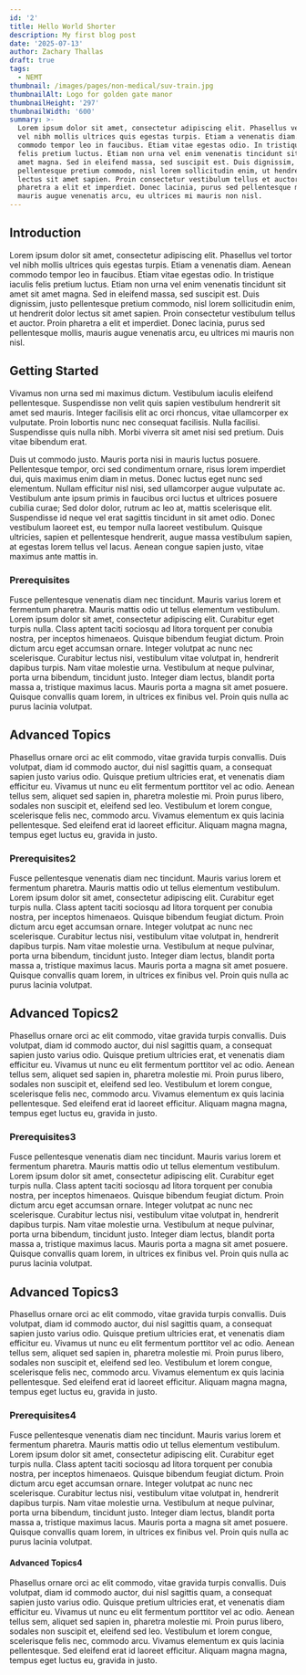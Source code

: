 ```yaml
---
id: '2'
title: Hello World Shorter
description: My first blog post
date: '2025-07-13'
author: Zachary Thallas
draft: true
tags:
  - NEMT
thumbnail: /images/pages/non-medical/suv-train.jpg
thumbnailAlt: Logo for golden gate manor
thumbnailHeight: '297'
thumbnailWidth: '600'
summary: >-
  Lorem ipsum dolor sit amet, consectetur adipiscing elit. Phasellus vel tortor
  vel nibh mollis ultrices quis egestas turpis. Etiam a venenatis diam. Aenean
  commodo tempor leo in faucibus. Etiam vitae egestas odio. In tristique iaculis
  felis pretium luctus. Etiam non urna vel enim venenatis tincidunt sit amet sit
  amet magna. Sed in eleifend massa, sed suscipit est. Duis dignissim, justo
  pellentesque pretium commodo, nisl lorem sollicitudin enim, ut hendrerit dolor
  lectus sit amet sapien. Proin consectetur vestibulum tellus et auctor. Proin
  pharetra a elit et imperdiet. Donec lacinia, purus sed pellentesque mollis,
  mauris augue venenatis arcu, eu ultrices mi mauris non nisl.
---
```

## Introduction
Lorem ipsum dolor sit amet, consectetur adipiscing elit. Phasellus vel tortor vel nibh mollis ultrices quis egestas turpis. Etiam a venenatis diam. Aenean commodo tempor leo in faucibus. Etiam vitae egestas odio. In tristique iaculis felis pretium luctus. Etiam non urna vel enim venenatis tincidunt sit amet sit amet magna. Sed in eleifend massa, sed suscipit est. Duis dignissim, justo pellentesque pretium commodo, nisl lorem sollicitudin enim, ut hendrerit dolor lectus sit amet sapien. Proin consectetur vestibulum tellus et auctor. Proin pharetra a elit et imperdiet. Donec lacinia, purus sed pellentesque mollis, mauris augue venenatis arcu, eu ultrices mi mauris non nisl.

## Getting Started
Vivamus non urna sed mi maximus dictum. Vestibulum iaculis eleifend pellentesque. Suspendisse non velit quis sapien vestibulum hendrerit sit amet sed mauris. Integer facilisis elit ac orci rhoncus, vitae ullamcorper ex vulputate. Proin lobortis nunc nec consequat facilisis. Nulla facilisi. Suspendisse quis nulla nibh. Morbi viverra sit amet nisi sed pretium. Duis vitae bibendum erat.

Duis ut commodo justo. Mauris porta nisi in mauris luctus posuere. Pellentesque tempor, orci sed condimentum ornare, risus lorem imperdiet dui, quis maximus enim diam in metus. Donec luctus eget nunc sed elementum. Nullam efficitur nisl nisi, sed ullamcorper augue vulputate ac. Vestibulum ante ipsum primis in faucibus orci luctus et ultrices posuere cubilia curae; Sed dolor dolor, rutrum ac leo at, mattis scelerisque elit. Suspendisse id neque vel erat sagittis tincidunt in sit amet odio. Donec vestibulum laoreet est, eu tempor nulla laoreet vestibulum. Quisque ultricies, sapien et pellentesque hendrerit, augue massa vestibulum sapien, at egestas lorem tellus vel lacus. Aenean congue sapien justo, vitae maximus ante mattis in.

### Prerequisites
Fusce pellentesque venenatis diam nec tincidunt. Mauris varius lorem et fermentum pharetra. Mauris mattis odio ut tellus elementum vestibulum. Lorem ipsum dolor sit amet, consectetur adipiscing elit. Curabitur eget turpis nulla. Class aptent taciti sociosqu ad litora torquent per conubia nostra, per inceptos himenaeos. Quisque bibendum feugiat dictum. Proin dictum arcu eget accumsan ornare. Integer volutpat ac nunc nec scelerisque. Curabitur lectus nisi, vestibulum vitae volutpat in, hendrerit dapibus turpis. Nam vitae molestie urna. Vestibulum at neque pulvinar, porta urna bibendum, tincidunt justo. Integer diam lectus, blandit porta massa a, tristique maximus lacus. Mauris porta a magna sit amet posuere. Quisque convallis quam lorem, in ultrices ex finibus vel. Proin quis nulla ac purus lacinia volutpat.

## Advanced Topics
Phasellus ornare orci ac elit commodo, vitae gravida turpis convallis. Duis volutpat, diam id commodo auctor, dui nisl sagittis quam, a consequat sapien justo varius odio. Quisque pretium ultricies erat, et venenatis diam efficitur eu. Vivamus ut nunc eu elit fermentum porttitor vel ac odio. Aenean tellus sem, aliquet sed sapien in, pharetra molestie mi. Proin purus libero, sodales non suscipit et, eleifend sed leo. Vestibulum et lorem congue, scelerisque felis nec, commodo arcu. Vivamus elementum ex quis lacinia pellentesque. Sed eleifend erat id laoreet efficitur. Aliquam magna magna, tempus eget luctus eu, gravida in justo.
 
### Prerequisites2
Fusce pellentesque venenatis diam nec tincidunt. Mauris varius lorem et fermentum pharetra. Mauris mattis odio ut tellus elementum vestibulum. Lorem ipsum dolor sit amet, consectetur adipiscing elit. Curabitur eget turpis nulla. Class aptent taciti sociosqu ad litora torquent per conubia nostra, per inceptos himenaeos. Quisque bibendum feugiat dictum. Proin dictum arcu eget accumsan ornare. Integer volutpat ac nunc nec scelerisque. Curabitur lectus nisi, vestibulum vitae volutpat in, hendrerit dapibus turpis. Nam vitae molestie urna. Vestibulum at neque pulvinar, porta urna bibendum, tincidunt justo. Integer diam lectus, blandit porta massa a, tristique maximus lacus. Mauris porta a magna sit amet posuere. Quisque convallis quam lorem, in ultrices ex finibus vel. Proin quis nulla ac purus lacinia volutpat.

## Advanced Topics2
Phasellus ornare orci ac elit commodo, vitae gravida turpis convallis. Duis volutpat, diam id commodo auctor, dui nisl sagittis quam, a consequat sapien justo varius odio. Quisque pretium ultricies erat, et venenatis diam efficitur eu. Vivamus ut nunc eu elit fermentum porttitor vel ac odio. Aenean tellus sem, aliquet sed sapien in, pharetra molestie mi. Proin purus libero, sodales non suscipit et, eleifend sed leo. Vestibulum et lorem congue, scelerisque felis nec, commodo arcu. Vivamus elementum ex quis lacinia pellentesque. Sed eleifend erat id laoreet efficitur. Aliquam magna magna, tempus eget luctus eu, gravida in justo.

### Prerequisites3
Fusce pellentesque venenatis diam nec tincidunt. Mauris varius lorem et fermentum pharetra. Mauris mattis odio ut tellus elementum vestibulum. Lorem ipsum dolor sit amet, consectetur adipiscing elit. Curabitur eget turpis nulla. Class aptent taciti sociosqu ad litora torquent per conubia nostra, per inceptos himenaeos. Quisque bibendum feugiat dictum. Proin dictum arcu eget accumsan ornare. Integer volutpat ac nunc nec scelerisque. Curabitur lectus nisi, vestibulum vitae volutpat in, hendrerit dapibus turpis. Nam vitae molestie urna. Vestibulum at neque pulvinar, porta urna bibendum, tincidunt justo. Integer diam lectus, blandit porta massa a, tristique maximus lacus. Mauris porta a magna sit amet posuere. Quisque convallis quam lorem, in ultrices ex finibus vel. Proin quis nulla ac purus lacinia volutpat.

## Advanced Topics3
Phasellus ornare orci ac elit commodo, vitae gravida turpis convallis. Duis volutpat, diam id commodo auctor, dui nisl sagittis quam, a consequat sapien justo varius odio. Quisque pretium ultricies erat, et venenatis diam efficitur eu. Vivamus ut nunc eu elit fermentum porttitor vel ac odio. Aenean tellus sem, aliquet sed sapien in, pharetra molestie mi. Proin purus libero, sodales non suscipit et, eleifend sed leo. Vestibulum et lorem congue, scelerisque felis nec, commodo arcu. Vivamus elementum ex quis lacinia pellentesque. Sed eleifend erat id laoreet efficitur. Aliquam magna magna, tempus eget luctus eu, gravida in justo.

### Prerequisites4
Fusce pellentesque venenatis diam nec tincidunt. Mauris varius lorem et fermentum pharetra. Mauris mattis odio ut tellus elementum vestibulum. Lorem ipsum dolor sit amet, consectetur adipiscing elit. Curabitur eget turpis nulla. Class aptent taciti sociosqu ad litora torquent per conubia nostra, per inceptos himenaeos. Quisque bibendum feugiat dictum. Proin dictum arcu eget accumsan ornare. Integer volutpat ac nunc nec scelerisque. Curabitur lectus nisi, vestibulum vitae volutpat in, hendrerit dapibus turpis. Nam vitae molestie urna. Vestibulum at neque pulvinar, porta urna bibendum, tincidunt justo. Integer diam lectus, blandit porta massa a, tristique maximus lacus. Mauris porta a magna sit amet posuere. Quisque convallis quam lorem, in ultrices ex finibus vel. Proin quis nulla ac purus lacinia volutpat.

#### Advanced Topics4
Phasellus ornare orci ac elit commodo, vitae gravida turpis convallis. Duis volutpat, diam id commodo auctor, dui nisl sagittis quam, a consequat sapien justo varius odio. Quisque pretium ultricies erat, et venenatis diam efficitur eu. Vivamus ut nunc eu elit fermentum porttitor vel ac odio. Aenean tellus sem, aliquet sed sapien in, pharetra molestie mi. Proin purus libero, sodales non suscipit et, eleifend sed leo. Vestibulum et lorem congue, scelerisque felis nec, commodo arcu. Vivamus elementum ex quis lacinia pellentesque. Sed eleifend erat id laoreet efficitur. Aliquam magna magna, tempus eget luctus eu, gravida in justo.
